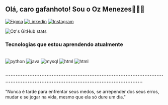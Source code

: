## Olá, caro gafanhoto! Sou o Oz Menezes✌🏻✨
[![Figma](https://img.shields.io/badge/Figma-F24E1E?style=for-the-badge&logo=figma&logoColor=white)](https://www.figma.com/@ozmenezes) [![Linkedin](https://img.shields.io/badge/LinkedIn-0077B5?style=for-the-badge&logo=linkedin&logoColor=white)](https://www.linkedin.com/in/oz-menezes-8b8297246/) [![Instagram](https://img.shields.io/badge/Instagram-E4405F?style=for-the-badge&logo=instagram&logoColor=white)](https://www.instagram.com/oz.menezes/) 

![Oz's GitHub stats](https://github-readme-stats.vercel.app/api?username=ozmenezes&show_icons=true&theme=cobalt)

### Tecnologias que estou aprendendo atualmente
<div style="display: inline_block"><br/>
  <img align="center" alt="python" src="https://img.shields.io/badge/Python-3776AB?style=for-the-badge&logo=python&logoColor=white"/>
  <img align="center" alt="java" src="https://img.shields.io/badge/Java-ED8B00?style=for-the-badge&logo=openjdk&logoColor=white"/>
  <img align="center" alt="mysql" src="https://img.shields.io/badge/MySQL-00000F?style=for-the-badge&logo=mysql&logoColor=white"/>
  <img align="center" alt="html" src="https://img.shields.io/badge/HTML-239120?style=for-the-badge&logo=html5&logoColor=white"/>
  <img align="center" alt="html" src="https://img.shields.io/badge/CSS-239120?&style=for-the-badge&logo=css3&logoColor=white"/>
</div>
  
### ............................................................................................................................................................................

"Nunca é tarde para enfrentar seus medos, se arrepender dos seus erros, mudar e se jogar na vida, mesmo que ela só dure um dia."

